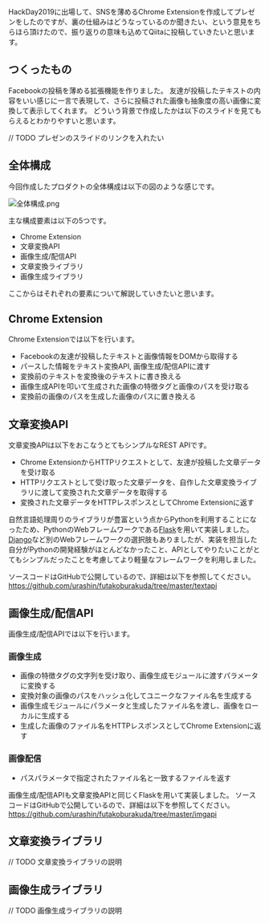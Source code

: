 HackDay2019に出場して、SNSを薄めるChrome Extensionを作成してプレゼンをしたのですが、裏の仕組みはどうなっているのか聞きたい、という意見をちらほら頂けたので、振り返りの意味も込めてQiitaに投稿していきたいと思います。

## つくったもの

Facebookの投稿を薄める拡張機能を作りました。
友達が投稿したテキストの内容をいい感じに一言で表現して、さらに投稿された画像も抽象度の高い画像に変換して表示してくれます。
どういう背景で作成したかは以下のスライドを見てもらえるとわかりやすいと思います。

// TODO プレゼンのスライドのリンクを入れたい

## 全体構成
今回作成したプロダクトの全体構成は以下の図のような感じです。

![全体構成.png](https://qiita-image-store.s3.ap-northeast-1.amazonaws.com/0/160829/5f7ce087-12ad-2248-908f-a922372c8a64.png)

主な構成要素は以下の5つです。
- Chrome Extension
- 文章変換API
- 画像生成/配信API
- 文章変換ライブラリ
- 画像生成ライブラリ

ここからはそれぞれの要素について解説していきたいと思います。
## Chrome Extension
Chrome Extensionでは以下を行います。
- Facebookの友達が投稿したテキストと画像情報をDOMから取得する
- パースした情報をテキスト変換API, 画像生成/配信APIに渡す
- 変換前のテキストを変換後のテキストに書き換える
- 画像生成APIを叩いて生成された画像の特徴タグと画像のパスを受け取る
- 変換前の画像のパスを生成した画像のパスに置き換える

## 文章変換API

文章変換APIは以下をおこなうとてもシンプルなREST APIです。
- Chrome ExtensionからHTTPリクエストとして、友達が投稿した文章データを受け取る
- HTTPリクエストとして受け取った文章データを、自作した文章変換ライブラリに渡して変換された文章データを取得する
- 変換された文章データをHTTPレスポンスとしてChrome Extensionに返す

自然言語処理周りのライブラリが豊富という点からPythonを利用することになったため、PythonのWebフレームワークである[Flask](https://github.com/pallets/flask)を用いて実装しました。
[Django](https://github.com/django/django)など別のWebフレームワークの選択肢もありましたが、実装を担当した自分がPythonの開発経験がほとんどなかったこと、APIとしてやりたいことがとてもシンプルだったことを考慮してより軽量なフレームワークを利用しました。

ソースコードはGitHubで公開しているので、詳細は以下を参照してください。
https://github.com/urashin/futakoburakuda/tree/master/textapi

## 画像生成/配信API
画像生成/配信APIでは以下を行います。

### 画像生成
- 画像の特徴タグの文字列を受け取り、画像生成モジュールに渡すパラメータに変換する
- 変換対象の画像のパスをハッシュ化してユニークなファイル名を生成する
- 画像生成モジュールにパラメータと生成したファイル名を渡し、画像をローカルに生成する
- 生成した画像のファイル名をHTTPレスポンスとしてChrome Extensionに返す

### 画像配信
- パスパラメータで指定されたファイル名と一致するファイルを返す

画像生成/配信APIも文章変換APIと同じくFlaskを用いて実装しました。
ソースコードはGitHubで公開しているので、詳細は以下を参照してください。
https://github.com/urashin/futakoburakuda/tree/master/imgapi


## 文章変換ライブラリ
// TODO 文章変換ライブラリの説明
## 画像生成ライブラリ 
// TODO 画像生成ライブラリの説明
